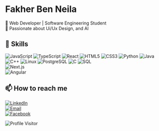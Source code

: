 # Fakher Ben Neila

🚀  Web Developer | Software Engineering Student  
🎯 Passionate about Ui/Ux Design, and AI  


## 🔧 Skills
![JavaScript](https://img.shields.io/badge/-JavaScript-F7DF1E?logo=javascript&logoColor=white&style=flat)
![TypeScript](https://img.shields.io/badge/-TypeScript-3178C6?logo=typescript&logoColor=white&style=flat)
![React](https://img.shields.io/badge/-React-61DAFB?logo=react&logoColor=white&style=flat)
![HTML5](https://img.shields.io/badge/-HTML5-E34F26?logo=html5&logoColor=white&style=flat)
![CSS3](https://img.shields.io/badge/-CSS3-1572B6?logo=css3&logoColor=white&style=flat)
![Python](https://img.shields.io/badge/-Python-3776AB?logo=python&logoColor=white&style=flat)
![Java](https://img.shields.io/badge/-Java-007396?logo=java&logoColor=white&style=flat)
![C++](https://img.shields.io/badge/-C++-00599C?logo=c%2b%2b&logoColor=white&style=flat)
![Linux](https://img.shields.io/badge/-Linux-FCC624?logo=linux&logoColor=black&style=flat)
![PostgreSQL](https://img.shields.io/badge/-PostgreSQL-336791?logo=postgresql&logoColor=white&style=flat)
![C](https://img.shields.io/badge/-C-A8B9CC?logo=c&logoColor=white&style=flat) 
![SQL](https://img.shields.io/badge/-SQL-4479A1?logo=mysql&logoColor=white&style=flat)  
![Next.js](https://img.shields.io/badge/-Next.js-000000?logo=next.js&logoColor=white&style=flat)  
![Angular](https://img.shields.io/badge/-Angular-DD0031?logo=angular&logoColor=white&style=flat)


## 📫 How to reach me  
[![LinkedIn](https://img.shields.io/badge/-LinkedIn-0A66C2?logo=linkedin&logoColor=white&style=flat)](https://www.linkedin.com/in/Neila_Fakher)  
[![Email](https://img.shields.io/badge/-Email-D14836?logo=gmail&logoColor=white&style=flat)](mailto:neilafakher8@gmail.com)  
[![Facebook](https://img.shields.io/badge/-Facebook-1877F2?logo=facebook&logoColor=white&style=flat)](https://www.facebook.com/Fakher_Ben_Neila) 



![Profile Visitor](https://komarev.com/ghpvc/?username=neilafakher&label=Profile+Visitor)
